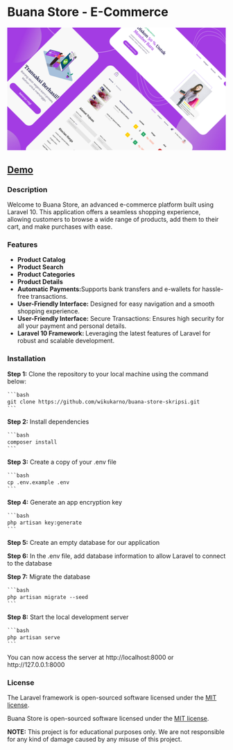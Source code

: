 <h1>
    Buana Store - E-Commerce
</h1>

<!-- image thumbnail -->
![Buana Store Thumbnail](thumbnail.jpg)

<h2>
    <a href="https://skripsiku.wikukarno.com">Demo</a>
</h2>

<h3>
    Description
</h3>
<p>
Welcome to Buana Store, an advanced e-commerce platform built using Laravel 10. This application offers a seamless shopping experience, allowing customers to browse a wide range of products, add them to their cart, and make purchases with ease.
</p>

<h3>
    Features
</h3>
<ul>
    <li><b>Product Catalog</b></li>
    <li><b>Product Search</b></li>
    <li><b>Product Categories</b></li>
    <li><b>Product Details</b></li>
    <li><b>Automatic Payments:</b>Supports bank transfers and e-wallets for hassle-free transactions.</li>
    <li><b>User-Friendly Interface:</b>  Designed for easy navigation and a smooth shopping experience.</li>
    <li><b>User-Friendly Interface:</b>  Secure Transactions: Ensures high security for all your payment and personal details.</li>
    <li><b>Laravel 10 Framework: </b>Leveraging the latest features of Laravel for robust and scalable development.</li>
</ul>

<h3>
    Installation
</h3>

<p>
    <b>Step 1:</b> Clone the repository to your local machine using the command below:
</p>

    ```bash
    git clone https://github.com/wikukarno/buana-store-skripsi.git
    ```
<p>
    <b>Step 2:</b> Install dependencies
</p>

    ```bash
    composer install
    ```
<p>
    <b>Step 3:</b> Create a copy of your .env file
</p>

    ```bash
    cp .env.example .env
    ```
<p>
    <b>Step 4:</b> Generate an app encryption key
</p>

    ```bash
    php artisan key:generate
    ```
<p>
    <b>Step 5:</b> Create an empty database for our application

<p>
    <b>Step 6:</b> In the .env file, add database information to allow Laravel to connect to the database
</p>

<p>
    <b>Step 7:</b> Migrate the database
</p>

    ```bash
    php artisan migrate --seed
    ```
<p>
    <b>Step 8:</b> Start the local development server
</p>

    ```bash
    php artisan serve
    ```
<p>
    You can now access the server at http://localhost:8000 or http://127.0.0.1:8000
</p>

<h3>
    License
</h3>

<p>
    The Laravel framework is open-sourced software licensed under the <a href="https://opensource.org/licenses/MIT">MIT license</a>.
</p>

<p>
    Buana Store is open-sourced software licensed under the <a href="https://opensource.org/licenses/MIT">MIT license</a>.
</p>

<p>
    <b>NOTE:</b> This project is for educational purposes only. We are not responsible for any kind of damage caused by any misuse of this project.
</p>